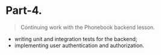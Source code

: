 # Part-4.

> Continuing work with the Phonebook backend lesson. 

- writing unit and integration tests for the backend;
- implementing user authentication and authorization.